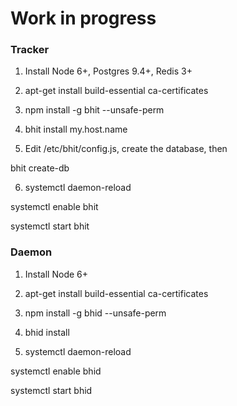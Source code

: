 # Work in progress

### Tracker

1. Install Node 6+, Postgres 9.4+, Redis 3+

2. apt-get install build-essential ca-certificates

3. npm install -g bhit --unsafe-perm

4. bhit install my.host.name

5. Edit /etc/bhit/config.js, create the database, then

  bhit create-db

6. systemctl daemon-reload

  systemctl enable bhit

  systemctl start bhit

### Daemon

1. Install Node 6+

2. apt-get install build-essential ca-certificates

3. npm install -g bhid --unsafe-perm

4. bhid install

5. systemctl daemon-reload

  systemctl enable bhid

  systemctl start bhid
